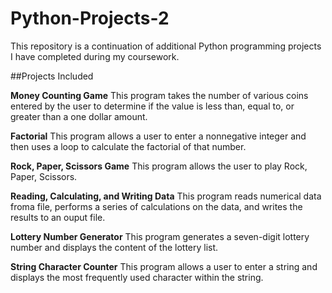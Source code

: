 # Python-Projects-2

This repository is a continuation of additional Python programming projects I have completed during my coursework.

##Projects Included

**Money Counting Game**
This program takes the number of various coins entered by the user to determine if the value is less than, equal to, or greater than a one dollar amount. 

**Factorial**
This program allows a user to enter a nonnegative integer and then uses a loop to calculate the factorial of that number. 

**Rock, Paper, Scissors Game**
This program allows the user to play Rock, Paper, Scissors. 

**Reading, Calculating, and Writing Data**
This program reads numerical data froma file, performs a series of calculations on the data, and writes the results to an ouput file.

**Lottery Number Generator**
This program generates a seven-digit lottery number and displays the content of the lottery list. 

**String Character Counter**
This program allows a user to enter a string and displays the most frequently used character within the string. 
